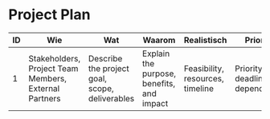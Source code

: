 # Project Plan

| ID  | Wie                   | Wat                                          | Waarom                                     | Realistisch                                | Prioriteit                                |
|-----|-----------------------|----------------------------------------------|--------------------------------------------|--------------------------------------------|-------------------------------------------|
| 1   | Stakeholders, Project Team Members, External Partners | Describe the project goal, scope, deliverables | Explain the purpose, benefits, and impact | Feasibility, resources, timeline         | Priority level, deadline, dependencies    |


